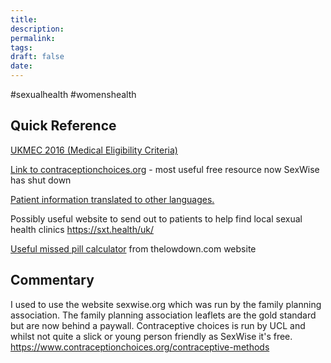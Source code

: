 ```yaml
---
title:
description: 
permalink: 
tags: 
draft: false
date:
---
```



#sexualhealth #womenshealth 


## Quick Reference 
[UKMEC 2016 (Medical Eligibility Criteria)](https://www.fsrh.org/documents/ukmec-2016/)

[Link to contraceptionchoices.org](https://www.contraceptionchoices.org/contraceptive-methods) - most useful free resource now SexWise has shut down

[Patient information translated to other languages.](https://www.sandyford.scot/sexual-health-services/contraception/community-languages-contraception-leaflet/)

Possibly useful website to send out to patients to help find local sexual health clinics
https://sxt.health/uk/

[Useful missed pill calculator](https://thelowdown.com/missed-pill-calculator) from thelowdown.com website

## Commentary 
I used to use the website sexwise.org which was run by the family planning association.
The family planning association leaflets are the gold standard but are now behind a paywall.
Contraceptive choices is run by UCL and whilst not quite a slick or young person friendly as SexWise it's free.
https://www.contraceptionchoices.org/contraceptive-methods





